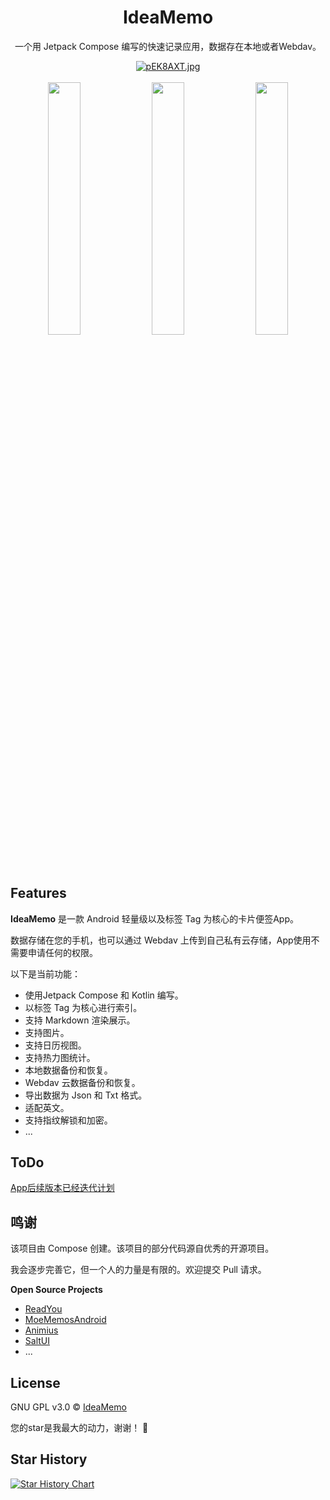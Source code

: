 

<div align="center">
    <h1>IdeaMemo</h1>
    <p>一个用 Jetpack Compose 编写的快速记录应用，数据存在本地或者Webdav。</p>
    <a href="https://imgse.com/i/pEK8AXT"><img src="https://s21.ax1x.com/2025/02/15/pEK8AXT.md.jpg" alt="pEK8AXT.jpg" border="0" /></a>
    <br/>
    <br/>
    <img src="https://s21.ax1x.com/2025/02/15/pEK8gEQ.png" width="32.2%" alt="" />
    <img src="https://s21.ax1x.com/2025/02/15/pEK86Hg.png" width="32.2%" alt="" />
    <img src="https://s21.ax1x.com/2025/02/15/pEK8yDS.png" width="32.2%" alt="" />
</div>

## Features

**IdeaMemo** 是一款 Android 轻量级以及标签 Tag 为核心的卡片便签App。

数据存储在您的手机，也可以通过 Webdav 上传到自己私有云存储，App使用不需要申请任何的权限。

以下是当前功能：

-  使用Jetpack Compose 和 Kotlin 编写。
- 以标签 Tag 为核心进行索引。
- 支持 Markdown 渲染展示。
- 支持图片。
- 支持日历视图。
- 支持热力图统计。
- 本地数据备份和恢复。
- Webdav 云数据备份和恢复。
- 导出数据为 Json 和 Txt 格式。
- 适配英文。
- 支持指纹解锁和加密。
- ...

## ToDo
[App后续版本已经迭代计划](https://github.com/ldlywt/IdeaMemo/issues/2)

## 鸣谢

该项目由 Compose 创建。该项目的部分代码源自优秀的开源项目。

我会逐步完善它，但一个人的力量是有限的。欢迎提交 Pull 请求。

**Open Source Projects**

- [ReadYou](https://github.com/Ashinch/ReadYou)
- [MoeMemosAndroid](https://github.com/mudkipme/MoeMemosAndroid)
- [Animius](https://github.com/lanlinju/Animius)
- [SaltUI](https://github.com/Moriafly/SaltUI)
- ...

## License
GNU GPL v3.0 © [IdeaMemo](https://github.com/ldlywt/IdeaMemo/blob/master/LICENSE)


您的star是我最大的动力，谢谢！ **🌟**

## Star History

[![Star History Chart]( https://api.star-history.com/svg?repos=ldlywt/IdeaMemo&type=Date)]( https://star-history.com/#ldlywt/IdeaMemo&Date)
